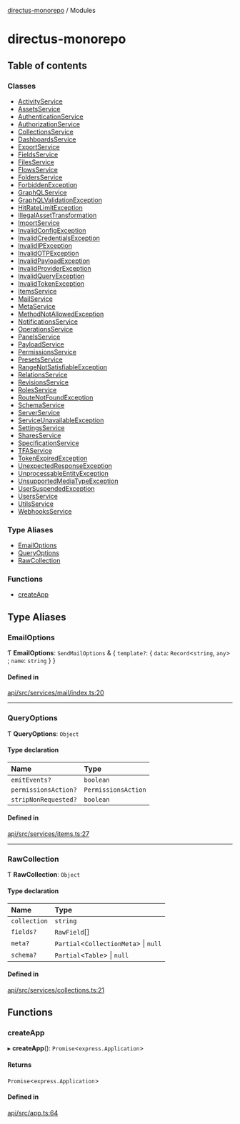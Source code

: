 [directus-monorepo](README.md) / Modules

# directus-monorepo

## Table of contents

### Classes

- [ActivityService](classes/ActivityService.md)
- [AssetsService](classes/AssetsService.md)
- [AuthenticationService](classes/AuthenticationService.md)
- [AuthorizationService](classes/AuthorizationService.md)
- [CollectionsService](classes/CollectionsService.md)
- [DashboardsService](classes/DashboardsService.md)
- [ExportService](classes/ExportService.md)
- [FieldsService](classes/FieldsService.md)
- [FilesService](classes/FilesService.md)
- [FlowsService](classes/FlowsService.md)
- [FoldersService](classes/FoldersService.md)
- [ForbiddenException](classes/ForbiddenException.md)
- [GraphQLService](classes/GraphQLService.md)
- [GraphQLValidationException](classes/GraphQLValidationException.md)
- [HitRateLimitException](classes/HitRateLimitException.md)
- [IllegalAssetTransformation](classes/IllegalAssetTransformation.md)
- [ImportService](classes/ImportService.md)
- [InvalidConfigException](classes/InvalidConfigException.md)
- [InvalidCredentialsException](classes/InvalidCredentialsException.md)
- [InvalidIPException](classes/InvalidIPException.md)
- [InvalidOTPException](classes/InvalidOTPException.md)
- [InvalidPayloadException](classes/InvalidPayloadException.md)
- [InvalidProviderException](classes/InvalidProviderException.md)
- [InvalidQueryException](classes/InvalidQueryException.md)
- [InvalidTokenException](classes/InvalidTokenException.md)
- [ItemsService](classes/ItemsService.md)
- [MailService](classes/MailService.md)
- [MetaService](classes/MetaService.md)
- [MethodNotAllowedException](classes/MethodNotAllowedException.md)
- [NotificationsService](classes/NotificationsService.md)
- [OperationsService](classes/OperationsService.md)
- [PanelsService](classes/PanelsService.md)
- [PayloadService](classes/PayloadService.md)
- [PermissionsService](classes/PermissionsService.md)
- [PresetsService](classes/PresetsService.md)
- [RangeNotSatisfiableException](classes/RangeNotSatisfiableException.md)
- [RelationsService](classes/RelationsService.md)
- [RevisionsService](classes/RevisionsService.md)
- [RolesService](classes/RolesService.md)
- [RouteNotFoundException](classes/RouteNotFoundException.md)
- [SchemaService](classes/SchemaService.md)
- [ServerService](classes/ServerService.md)
- [ServiceUnavailableException](classes/ServiceUnavailableException.md)
- [SettingsService](classes/SettingsService.md)
- [SharesService](classes/SharesService.md)
- [SpecificationService](classes/SpecificationService.md)
- [TFAService](classes/TFAService.md)
- [TokenExpiredException](classes/TokenExpiredException.md)
- [UnexpectedResponseException](classes/UnexpectedResponseException.md)
- [UnprocessableEntityException](classes/UnprocessableEntityException.md)
- [UnsupportedMediaTypeException](classes/UnsupportedMediaTypeException.md)
- [UserSuspendedException](classes/UserSuspendedException.md)
- [UsersService](classes/UsersService.md)
- [UtilsService](classes/UtilsService.md)
- [WebhooksService](classes/WebhooksService.md)

### Type Aliases

- [EmailOptions](modules.md#emailoptions)
- [QueryOptions](modules.md#queryoptions)
- [RawCollection](modules.md#rawcollection)

### Functions

- [createApp](modules.md#createapp)

## Type Aliases

### EmailOptions

Ƭ **EmailOptions**: `SendMailOptions` & { `template?`: { `data`: `Record`<`string`, `any`\> ; `name`: `string`  }  }

#### Defined in

[api/src/services/mail/index.ts:20](https://github.com/directus/directus/blob/953c2f95d/api/src/services/mail/index.ts#L20)

___

### QueryOptions

Ƭ **QueryOptions**: `Object`

#### Type declaration

| Name | Type |
| :------ | :------ |
| `emitEvents?` | `boolean` |
| `permissionsAction?` | `PermissionsAction` |
| `stripNonRequested?` | `boolean` |

#### Defined in

[api/src/services/items.ts:27](https://github.com/directus/directus/blob/953c2f95d/api/src/services/items.ts#L27)

___

### RawCollection

Ƭ **RawCollection**: `Object`

#### Type declaration

| Name | Type |
| :------ | :------ |
| `collection` | `string` |
| `fields?` | `RawField`[] |
| `meta?` | `Partial`<`CollectionMeta`\> \| ``null`` |
| `schema?` | `Partial`<`Table`\> \| ``null`` |

#### Defined in

[api/src/services/collections.ts:21](https://github.com/directus/directus/blob/953c2f95d/api/src/services/collections.ts#L21)

## Functions

### createApp

▸ **createApp**(): `Promise`<`express.Application`\>

#### Returns

`Promise`<`express.Application`\>

#### Defined in

[api/src/app.ts:64](https://github.com/directus/directus/blob/953c2f95d/api/src/app.ts#L64)
